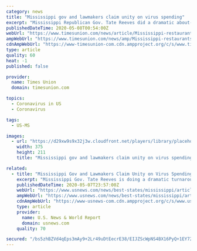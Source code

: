 ```yaml
---
category: news
title: "Mississippi gov and lawmakers claim unity on virus spending"
excerpt: "Mississippi Republican Gov. Tate Reeves did a dramatic about-face Thursday, saying that state legislators will have a role in deciding how to spend $1.25 billion the state is receiving from the federal government as part of a massive coronavirus relief package."
publishedDateTime: 2020-05-08T00:54:00Z
webUrl: "https://www.timesunion.com/news/article/Mississippi-restaurants-ease-into-reopening-amid-15254242.php"
ampWebUrl: "https://www.timesunion.com/news/amp/Mississippi-restaurants-ease-into-reopening-amid-15254242.php"
cdnAmpWebUrl: "https://www-timesunion-com.cdn.ampproject.org/c/s/www.timesunion.com/news/amp/Mississippi-restaurants-ease-into-reopening-amid-15254242.php"
type: article
quality: 60
heat: -1
published: false

provider:
  name: Times Union
  domain: timesunion.com

topics:
  - Coronavirus in US
  - Coronavirus

tags:
  - US-MS

images:
  - url: "https://d29xw9s9x32j3w.cloudfront.net/players/library/placeholder.png"
    width: 375
    height: 211
    title: "Mississippi gov and lawmakers claim unity on virus spending"

related:
  - title: "Mississippi Gov and Lawmakers Claim Unity on Virus Spending"
    excerpt: "Mississippi Gov. Tate Reeves is doing a dramatic turnaround, saying that legislators will have a role in deciding how to spend coronavirus relief money."
    publishedDateTime: 2020-05-07T23:57:00Z
    webUrl: "https://www.usnews.com/news/best-states/mississippi/articles/2020-05-07/mississippi-gov-and-lawmakers-claim-unity-on-virus-spending"
    ampWebUrl: "https://www.usnews.com/news/best-states/mississippi/articles/2020-05-07/mississippi-gov-and-lawmakers-claim-unity-on-virus-spending?context=amp"
    cdnAmpWebUrl: "https://www-usnews-com.cdn.ampproject.org/c/s/www.usnews.com/news/best-states/mississippi/articles/2020-05-07/mississippi-gov-and-lawmakers-claim-unity-on-virus-spending?context=amp"
    type: article
    provider:
      name: U.S. News & World Report
      domain: usnews.com
    quality: 70

secured: "/bs5zhBZVd4qEps3mAy9+2Lr49uDtEecrE38/EIJZScWpNS4BX16PyQ+1EY72LRg47EsBqeb8boVIkwgK6iehrpjAmYCCRhIx9IhSsjr/6npcY1prBywBJCg8KOHZLx4lMJFvs6/RwHHp+mAOWfXofMsWd/mAPf/XLg14J8l4B2LiaHH1OAwnLF81Ajdko4rTtfDqm0bvVL3yvDhj9RVz8iukqR9G2AzVNfMtYwo0Ae0xVxIeh2DeTTYsNqdajZrwPmOS96ODYSiVUNLLvm8vpoj7dLNyvYyPn36XAc35yjpSkqK/NTSNhQxz6UOgQT8;zdPoPzZrFAK+/tXnaXe79w=="
---
```


